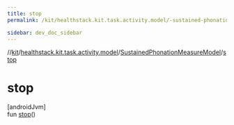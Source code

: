 ```yaml
---
title: stop
permalink: /kit/healthstack.kit.task.activity.model/-sustained-phonation-measure-model/stop.html

sidebar: dev_doc_sidebar
---
```

//[kit](../../../index.html)/[healthstack.kit.task.activity.model](../index.html)/[SustainedPhonationMeasureModel](index.html)/[stop](stop.html)



# stop



[androidJvm]\
fun [stop](stop.html)()




